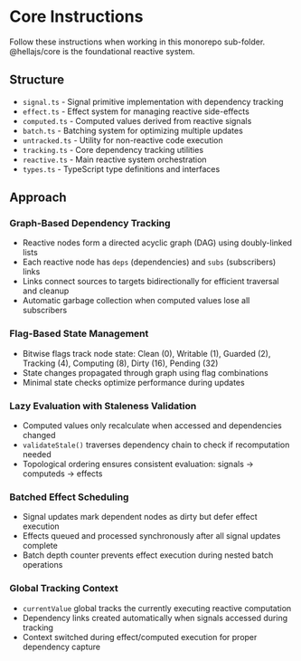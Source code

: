 # Core Instructions

Follow these instructions when working in this monorepo sub-folder. @hellajs/core is the foundational reactive system.

## Structure
- `signal.ts` - Signal primitive implementation with dependency tracking
- `effect.ts` - Effect system for managing reactive side-effects
- `computed.ts` - Computed values derived from reactive signals
- `batch.ts` - Batching system for optimizing multiple updates
- `untracked.ts` - Utility for non-reactive code execution
- `tracking.ts` - Core dependency tracking utilities
- `reactive.ts` - Main reactive system orchestration
- `types.ts` - TypeScript type definitions and interfaces

## Approach

### Graph-Based Dependency Tracking
- Reactive nodes form a directed acyclic graph (DAG) using doubly-linked lists
- Each reactive node has `deps` (dependencies) and `subs` (subscribers) links
- Links connect sources to targets bidirectionally for efficient traversal and cleanup
- Automatic garbage collection when computed values lose all subscribers

### Flag-Based State Management
- Bitwise flags track node state: Clean (0), Writable (1), Guarded (2), Tracking (4), Computing (8), Dirty (16), Pending (32)
- State changes propagated through graph using flag combinations
- Minimal state checks optimize performance during updates

### Lazy Evaluation with Staleness Validation
- Computed values only recalculate when accessed and dependencies changed
- `validateStale()` traverses dependency chain to check if recomputation needed
- Topological ordering ensures consistent evaluation: signals → computeds → effects

### Batched Effect Scheduling
- Signal updates mark dependent nodes as dirty but defer effect execution
- Effects queued and processed synchronously after all signal updates complete
- Batch depth counter prevents effect execution during nested batch operations

### Global Tracking Context
- `currentValue` global tracks the currently executing reactive computation
- Dependency links created automatically when signals accessed during tracking
- Context switched during effect/computed execution for proper dependency capture